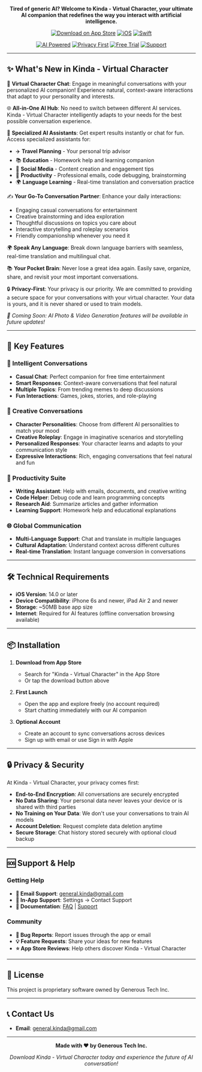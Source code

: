 <div align="center">

**Tired of generic AI? Welcome to Kinda - Virtual Character, your ultimate AI companion that redefines the way you interact with artificial intelligence.**

[![Download on App Store](https://img.shields.io/badge/📱_Download_on_the-App_Store-black?style=flat&logo=apple&logoColor=white)](https://apps.apple.com/app/kinda-virtual-character)
[![iOS](https://img.shields.io/badge/iOS-14.0+-007AFF?style=flat&logo=apple&logoColor=white)](https://www.apple.com/ios/)
[![Swift](https://img.shields.io/badge/Swift-5.0+-FA7343?style=flat&logo=swift&logoColor=white)](https://swift.org)

[![AI Powered](https://img.shields.io/badge/🤖_AI_Powered-GPT--4-9966CC?style=flat)](https://kinda.aicharacter.chat)
[![Privacy First](https://img.shields.io/badge/🔒_Privacy-First-1DB954?style=flat&logo=shield&logoColor=white)](https://cdn.vynix.org/project/kinda.aicharacter.chat/privacy)
[![Free Trial](https://img.shields.io/badge/🎁_Free-Trial-FF6B6B?style=flat&logo=gift&logoColor=white)](https://apps.apple.com/app/kinda-virtual-character)
[![Support](https://img.shields.io/badge/💬_24/7-Support-4ECDC4?style=flat&logo=chat&logoColor=white)](mailto:support@kinda.aicharacter.chat)

</div>

---

## ✨ What's New in Kinda - Virtual Character

💬 **Virtual Character Chat**: Engage in meaningful conversations with your personalized AI companion! Experience natural, context-aware interactions that adapt to your personality and interests.

🌐 **All-in-One AI Hub**: No need to switch between different AI services. Kinda - Virtual Character intelligently adapts to your needs for the best possible conversation experience.

🤖 **Specialized AI Assistants**: Get expert results instantly or chat for fun. Access specialized assistants for:

- ✈️ **Travel Planning** - Your personal trip advisor
- 📚 **Education** - Homework help and learning companion
- 📱 **Social Media** - Content creation and engagement tips
- 💼 **Productivity** - Professional emails, code debugging, brainstorming
- 🌍 **Language Learning** - Real-time translation and conversation practice

✍️ **Your Go-To Conversation Partner**: Enhance your daily interactions:

- Engaging casual conversations for entertainment
- Creative brainstorming and idea exploration  
- Thoughtful discussions on topics you care about
- Interactive storytelling and roleplay scenarios
- Friendly companionship whenever you need it

🌍 **Speak Any Language**: Break down language barriers with seamless, real-time translation and multilingual chat.

📚 **Your Pocket Brain**: Never lose a great idea again. Easily save, organize, share, and revisit your most important conversations.

🔒 **Privacy-First**: Your privacy is our priority. We are committed to providing a secure space for your conversations with your virtual character. Your data is yours, and it is never shared or used to train models.

*🚀 Coming Soon: AI Photo & Video Generation features will be available in future updates!*

---

## 🚀 Key Features

### 💬 Intelligent Conversations

- **Casual Chat**: Perfect companion for free time entertainment
- **Smart Responses**: Context-aware conversations that feel natural
- **Multiple Topics**: From trending memes to deep discussions
- **Fun Interactions**: Games, jokes, stories, and role-playing

### 🎨 Creative Conversations

- **Character Personalities**: Choose from different AI personalities to match your mood
- **Creative Roleplay**: Engage in imaginative scenarios and storytelling
- **Personalized Responses**: Your character learns and adapts to your communication style
- **Expressive Interactions**: Rich, engaging conversations that feel natural and fun

### 🔧 Productivity Suite

- **Writing Assistant**: Help with emails, documents, and creative writing
- **Code Helper**: Debug code and learn programming concepts
- **Research Aid**: Summarize articles and gather information
- **Learning Support**: Homework help and educational explanations

### 🌐 Global Communication

- **Multi-Language Support**: Chat and translate in multiple languages
- **Cultural Adaptation**: Understand context across different cultures
- **Real-time Translation**: Instant language conversion in conversations

---

## 🛠️ Technical Requirements

- **iOS Version**: 14.0 or later
- **Device Compatibility**: iPhone 6s and newer, iPad Air 2 and newer
- **Storage**: ~50MB base app size
- **Internet**: Required for AI features (offline conversation browsing available)

---

## 📦 Installation

1. **Download from App Store**

   - Search for "Kinda - Virtual Character" in the App Store
   - Or tap the download button above

2. **First Launch**

   - Open the app and explore freely (no account required)
   - Start chatting immediately with our AI companion

3. **Optional Account**
   - Create an account to sync conversations across devices
   - Sign up with email or use Sign in with Apple

---

## 🔒 Privacy & Security

At Kinda - Virtual Character, your privacy comes first:

- **End-to-End Encryption**: All conversations are securely encrypted
- **No Data Sharing**: Your personal data never leaves your device or is shared with third parties
- **No Training on Your Data**: We don't use your conversations to train AI models
- **Account Deletion**: Request complete data deletion anytime
- **Secure Storage**: Chat history stored securely with optional cloud backup

---

## 🆘 Support & Help

### Getting Help

- **📧 Email Support**: general.kinda@gmail.com
- **📱 In-App Support**: Settings → Contact Support
- **📖 Documentation**: [FAQ](faq.md) | [Support](support.md)

### Community

- **🐛 Bug Reports**: Report issues through the app or email
- **💡 Feature Requests**: Share your ideas for new features
- **⭐ App Store Reviews**: Help others discover Kinda - Virtual Character

---

## 📄 License

This project is proprietary software owned by Generous Tech Inc.

---

## 📞 Contact Us

- **Email**: general.kinda@gmail.com

---

<div align="center">

**Made with ❤️ by Generous Tech Inc.**

_Download Kinda - Virtual Character today and experience the future of AI conversation!_

</div>
